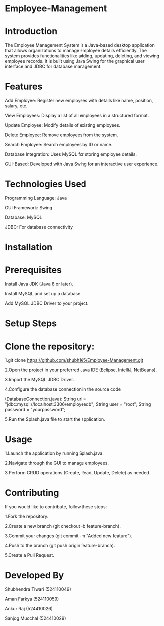 # Employee-Management
# Introduction

The Employee Management System is a Java-based desktop application that allows organizations to manage employee details efficiently. The system provides functionalities like adding, updating, deleting, and viewing employee records. It is built using Java Swing for the graphical user interface and JDBC for database management.

# Features

Add Employee: Register new employees with details like name, position, salary, etc.

View Employees: Display a list of all employees in a structured format.

Update Employee: Modify details of existing employees.

Delete Employee: Remove employees from the system.

Search Employee: Search employees by ID or name.

Database Integration: Uses MySQL for storing employee details.

GUI-Based: Developed with Java Swing for an interactive user experience.

# Technologies Used

Programming Language: Java

GUI Framework: Swing

Database: MySQL

JDBC: For database connectivity

# Installation

# Prerequisites

Install Java JDK (Java 8 or later).

Install MySQL and set up a database.

Add MySQL JDBC Driver to your project.


# Setup Steps

# Clone the repository:

1.git clone https://github.com/shubh165/Employee-Management.git

2.Open the project in your preferred Java IDE (Eclipse, IntelliJ, NetBeans).

3.Import the MySQL JDBC Driver.

4.Configure the database connection in the source code

(DatabaseConnection.java):
String url = "jdbc:mysql://localhost:3306/employeedb";
String user = "root";
String password = "yourpassword";

5.Run the Splash.java file to start the application.

# Usage

1.Launch the application by running Splash.java.

2.Navigate through the GUI to manage employees.

3.Perform CRUD operations (Create, Read, Update, Delete) as needed.


# Contributing

If you would like to contribute, follow these steps:

1.Fork the repository.

2.Create a new branch (git checkout -b feature-branch).

3.Commit your changes (git commit -m "Added new feature").

4.Push to the branch (git push origin feature-branch).

5.Create a Pull Request.

# Developed By
Shubhendra Tiwari (524110049)

Aman Farkya (524110059)

Ankur Raj (524410026)

Sanjog Mucchal (524410029)
